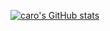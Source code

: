 
[![caro's GitHub stats](https://github-readme-stats.vercel.app/api?username=u-m-i&hide=stars&count_private=true&show_icons=true&include_all_commits=true&theme=graywhite&title_color=AB979F&icon_color=CF6168)](https://github.com/u-m-i/github-readme-stats)

